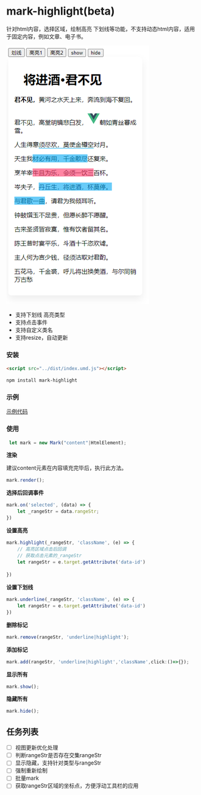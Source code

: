 # mark-highlight(beta)

针对html内容，选择区域，绘制高亮 下划线等功能，不支持动态html内容，适用于固定内容，例如文章、电子书。

![./image/demo.png](./image/demo.png)

- 支持下划线 高亮类型
- 支持点击事件
- 支持自定义类名
- 支持resize，自动更新

### 安装

```html
<script src="../dist/index.umd.js"></script>
```
```bash
npm install mark-highlight
```
### 示例

[示例代码](./examples/index.html)


### 使用

```js
 let mark = new Mark("content"|HtmlElement);
```

**渲染**

建议content元素在内容填充完毕后，执行此方法。

```js
mark.render();
```

**选择后回调事件**
```js
mark.on('selected', (data) => {
    let _rangeStr = data.rangeStr;
})
```

**设置高亮**

```js
mark.highlight(_rangeStr, 'className', (e) => {
    // 高亮区域点击后回调
    // 获取点击元素的_rangeStr
    let rangeStr = e.target.getAttribute('data-id')
   
})
```
**设置下划线**
```js
mark.underline(_rangeStr, 'className', (e) => {
    let rangeStr = e.target.getAttribute('data-id')
})
```

**删除标记**

```js
mark.remove(rangeStr, 'underline|highlight');
```

**添加标记**

```js
mark.add(rangeStr, 'underline|highlight','className',click:()=>{});
```

**显示所有**
```js
mark.show();
```

**隐藏所有**
```js
mark.hide();
```

## 任务列表

- [ ] 视图更新优化处理
- [ ] 判断rangeStr是否存在交集rangeStr
- [ ] 显示隐藏，支持针对类型与rangeStr
- [ ] 强制重新绘制
- [ ] 批量mark
- [ ] 获取rangeStr区域的坐标点，方便浮动工具栏的应用
